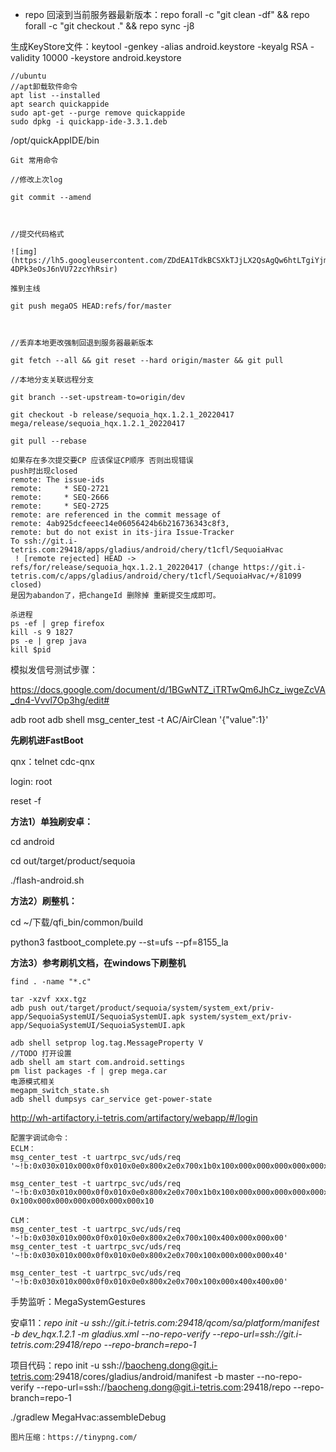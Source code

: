 * repo 回滚到当前服务器最新版本：repo forall -c "git clean -df" && repo forall -c "git checkout ." && repo sync -j8



生成KeyStore文件：keytool -genkey -alias android.keystore -keyalg RSA -validity 10000 -keystore android.keystore







    //ubuntu
    //apt卸载软件命令
    apt list --installed
    apt search quickappide
    sudo apt-get --purge remove quickappide
    sudo dpkg -i quickapp-ide-3.3.1.deb

/opt/quickAppIDE/bin

```shell
Git 常用命令

//修改上次log

git commit --amend



//提交代码格式

![img](https://lh5.googleusercontent.com/ZDdEA1TdkBCSXkTJjLX2QsAgQw6htLTgiYjmtLCrDEPQeaP6KcULCWnxEELLNr63wV7TkAq2tRIOSv61sFGaKjz011TLPdRBto4v4ByurHnoaf6S-4DPk3eOsJ6nVU72zcYhRsir)

推到主线

git push megaOS HEAD:refs/for/master



//丢弃本地更改强制回退到服务器最新版本

git fetch --all && git reset --hard origin/master && git pull

//本地分支关联远程分支

git branch --set-upstream-to=origin/dev

git checkout -b release/sequoia_hqx.1.2.1_20220417 mega/release/sequoia_hqx.1.2.1_20220417

git pull --rebase

如果存在多次提交要CP 应该保证CP顺序 否则出现错误
push时出现closed  
remote: The issue-ids
remote:     * SEQ-2721
remote:     * SEQ-2666
remote:     * SEQ-2725
remote: are referenced in the commit message of
remote: 4ab925dcfeeec14e06056424b6b216736343c8f3,
remote: but do not exist in its-jira Issue-Tracker
To ssh://git.i-tetris.com:29418/apps/gladius/android/chery/t1cfl/SequoiaHvac
 ! [remote rejected] HEAD -> refs/for/release/sequoia_hqx.1.2.1_20220417 (change https://git.i-tetris.com/c/apps/gladius/android/chery/t1cfl/SequoiaHvac/+/81099 closed)
是因为abandon了，把changeId 删除掉 重新提交生成即可。
```





``` shell
杀进程
ps -ef | grep firefox
kill -s 9 1827
ps -e | grep java
kill $pid
```





模拟发信号测试步骤：

https://docs.google.com/document/d/1BGwNTZ_iTRTwQm6JhCz_iwgeZcVA_dn4-Vvvl7Op3hg/edit#

adb root
adb shell
msg_center_test -t AC/AirClean '{"value":1}'



**先刷机进FastBoot** 

qnx：telnet cdc-qnx		

login: root

reset -f

**方法1）单独刷安卓：**

cd android

cd out/target/product/sequoia

./flash-android.sh

**方法2）刷整机：**

cd  ~/下载/qfi_bin/common/build

python3 fastboot_complete.py --st=ufs --pf=8155_la

**方法3）参考刷机文档，在windows下刷整机**



```shell
find . -name "*.c"

tar -xzvf xxx.tgz
adb push out/target/product/sequoia/system/system_ext/priv-app/SequoiaSystemUI/SequoiaSystemUI.apk system/system_ext/priv-app/SequoiaSystemUI/SequoiaSystemUI.apk

adb shell setprop log.tag.MessageProperty V 
//TODO 打开设置
adb shell am start com.android.settings
pm list packages -f | grep mega.car
电源模式相关
megapm_switch_state.sh
adb shell dumpsys car_service get-power-state
```

http://wh-artifactory.i-tetris.com/artifactory/webapp/#/login



```shell
配置字调试命令：
ECLM：
msg_center_test -t uartrpc_svc/uds/req '~!b:0x030x010x000x0f0x010x0e0x800x2e0x700x1b0x100x000x000x000x000x000x000x00'

msg_center_test -t uartrpc_svc/uds/req '~!b:0x030x010x000x0f0x010x0e0x800x2e0x700x1b0x100x000x000x000x000x000x000x10'
0x100x000x000x000x000x000x000x10

CLM：
msg_center_test -t uartrpc_svc/uds/req '~!b:0x030x010x000x0f0x010x0e0x800x2e0x700x100x400x000x000x00'
msg_center_test -t uartrpc_svc/uds/req '~!b:0x030x010x000x0f0x010x0e0x800x2e0x700x100x000x000x000x40'

msg_center_test -t uartrpc_svc/uds/req '~!b:0x030x010x000x0f0x010x0e0x800x2e0x700x100x000x400x400x00'
```

手势监听：MegaSystemGestures



安卓11：*repo init -u ssh://git.i-tetris.com:29418/qcom/sa/platform/manifest -b dev_hqx.1.2.1 -m gladius.xml --no-repo-verify --repo-url=ssh://git.i-tetris.com:29418/repo --repo-branch=repo-1*



项目代码：repo init -u ssh://baocheng.dong@git.i-tetris.com:29418/cores/gladius/android/manifest -b master --no-repo-verify --repo-url=ssh://baocheng.dong@git.i-tetris.com:29418/repo --repo-branch=repo-1

 ./gradlew  MegaHvac:assembleDebug

```shell
图片压缩：https://tinypng.com/
```


